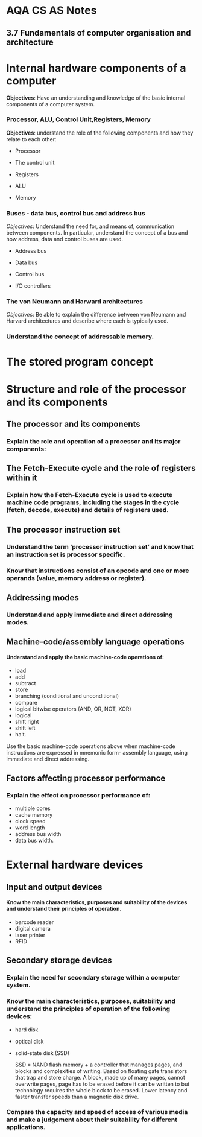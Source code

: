 
# AQA CS AS Notes

## 3.7  Fundamentals of computer organisation and architecture

# Internal hardware components of a computer

**Objectives**: Have an understanding and knowledge of the basic internal components of a computer system.


### Processor, ALU, Control Unit,Registers, Memory
**Objectives**: understand the role of the following components and how they relate to each other:

+ Processor

+ The control unit

+ Registers

+ ALU

+ Memory



### Buses - data bus, control bus and address bus
*Objectives*: Understand the need for, and means of, communication between components. In particular, understand the concept of a bus and how address, data and control buses are used.

+ Address bus


+ Data bus


+ Control bus


+ I/O controllers



### The von Neumann and Harward architectures

*Objectives*: Be able to explain the difference between von Neumann and Harvard architectures and describe where each is typically used.


### Understand the concept of addressable memory.


# The stored  program  concept


# Structure and role of the processor  and its components

## The processor and its components

### Explain the role and operation of a processor and its major components:


## The Fetch-Execute cycle and the role of registers within it 

### Explain how the Fetch-Execute cycle is used to execute machine code programs, including the stages in the cycle (fetch, decode, execute) and details of registers used.
## The processor instruction set
### Understand the term ‘processor instruction set’ and know that an instruction set is processor specific.
### Know that instructions consist of an opcode and one or more operands (value, memory address or register).

## Addressing modes

### Understand and apply immediate and direct addressing modes.
## Machine-code/assembly language operations

#### Understand and apply the basic machine-code operations of:
  + load
  + add
  + subtract
  + store
  + branching (conditional and unconditional)
  + compare
  + logical bitwise operators (AND, OR, NOT, XOR)
  + logical
  + shift right
  + shift left
  + halt.

Use the basic machine-code operations above when machine-code instructions are expressed in mnemonic form- assembly language, using immediate and direct addressing.
## Factors affecting  processor performance

### Explain the effect on processor performance of:
  +  multiple cores
  +  cache memory
  +  clock speed
  +  word length
  +  address bus width
  +  data bus width.

# External hardware devices

## Input and output devices


#### Know the main characteristics, purposes and suitability of the devices and understand their principles of operation.
  + barcode reader
  + digital camera
  + laser printer
  + RFID

## Secondary  storage devices

### Explain the need for secondary storage within a computer system.

### Know the main characteristics, purposes, suitability and understand the principles of operation of the following devices:

  + hard disk
  + optical disk
  + solid-state disk (SSD)

    SSD = NAND flash memory + a controller that manages pages, and blocks and complexities of writing. Based on floating gate transistors that trap and store charge. A block, made up of many pages, cannot overwrite pages, page has to be erased before it can be written to but technology requires the whole block to be erased. Lower latency and faster transfer speeds than a magnetic disk drive.
### Compare the capacity and speed of access of various media and make a judgement about their suitability for different applications.



